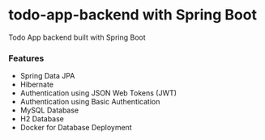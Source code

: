 # todo-app-backend with Spring Boot
Todo App backend built with Spring Boot

### Features

* Spring Data JPA
* Hibernate
* Authentication using JSON Web Tokens (JWT)
* Authentication using Basic Authentication
* MySQL Database
* H2 Database
* Docker for Database Deployment